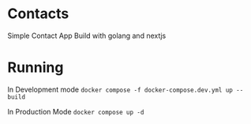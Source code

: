 # Contacts
Simple Contact App Build with golang and nextjs
# Running
In Development mode
`docker compose -f docker-compose.dev.yml up --build`

In Production Mode
`docker compose up -d`